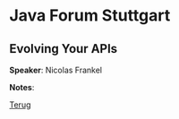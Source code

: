 # Java Forum Stuttgart

## Evolving Your APIs

**Speaker**: Nicolas Frankel

**Notes**:



[Terug](conferenties.md)
